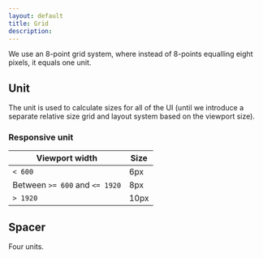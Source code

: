 ```yaml
---
layout: default
title: Grid
description:
---
```


We use an 8-point grid system, where instead of 8-points equalling eight pixels, it equals one unit.

## Unit

The unit is used to calculate sizes for all of the UI (until we introduce a separate relative size grid and layout system based on the viewport size).

### Responsive unit

| Viewport width                 | Size |
|--------------------------------|------|
| `< 600`                        | 6px  |
| Between `>= 600` and `<= 1920` | 8px  |
| `> 1920`                       | 10px |

## Spacer

Four units.
